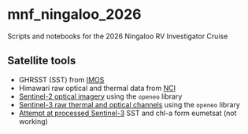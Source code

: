 # mnf_ningaloo_2026
Scripts and notebooks for the 2026 Ningaloo RV Investigator Cruise

## Satellite tools
 - GHRSST (SST) from [IMOS](NOTEBOOKS/play_w_ghrsst.ipynb)
 - Himawari raw optical and thermal data from [NCI](NOTEBOOKS/play_w_himawari_nci_v3.ipynb)
 - [Sentinel-2 optical imagery](NOTEBOOKS/play_w_sentinel2.ipynb) using the `openeo` library
 - [Sentinel-3 raw thermal and optical channels](NOTEBOOKS/play_w_sentinel3.ipynb) using the `openeo` library
 - [Attempt at processed Sentinel-3](NOTEBOOKS/play_w_sentinel3.ipynb) SST and chl-a form eumetsat (not working)
